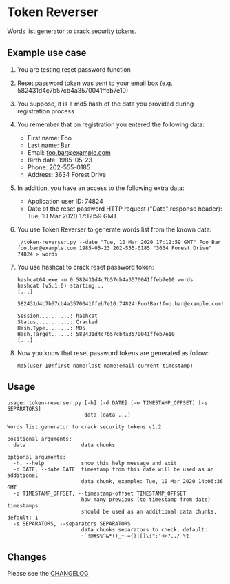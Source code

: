 Token Reverser
==============
Words list generator to crack security tokens.

Example use case
----------------
1. You are testing reset password function
1. Reset password token was sent to your email box (e.g. 582431d4c7b57cb4a3570041ffeb7e10)
1. You suppose, it is a md5 hash of the data you provided during registration process
1. You remember that on registration you entered the following data:
    * First name: Foo
    * Last name: Bar
    * Email: foo.bar@example.com
    * Birth date: 1985-05-23
    * Phone: 202-555-0185
    * Address: 3634 Forest Drive
1. In addition, you have an access to the following extra data:
    * Application user ID: 74824
    * Date of the reset password HTTP request ("Date" response header): Tue, 10 Mar 2020 17:12:59 GMT
1. You use Token Reverser to generate words list from the known data:
    ```
    ./token-reverser.py --date "Tue, 10 Mar 2020 17:12:59 GMT" Foo Bar foo.bar@example.com 1985-05-23 202-555-0185 "3634 Forest Drive" 74824 > words
    ```

1. You use hashcat to crack reset password token:
    ```
    hashcat64.exe -m 0 582431d4c7b57cb4a3570041ffeb7e10 words
    hashcat (v5.1.0) starting...
    [...]

    582431d4c7b57cb4a3570041ffeb7e10:74824!Foo!Bar!foo.bar@example.com!1583860379

    Session..........: hashcat
    Status...........: Cracked
    Hash.Type........: MD5
    Hash.Target......: 582431d4c7b57cb4a3570041ffeb7e10
    [...]
    ```

1. Now you know that reset password tokens are generated as follow:
    ```
    md5(user ID!first name!last name!email!current timestamp)
    ```

Usage
-----
```
usage: token-reverser.py [-h] [-d DATE] [-o TIMESTAMP_OFFSET] [-s SEPARATORS]
                         data [data ...]

Words list generator to crack security tokens v1.2

positional arguments:
  data                  data chunks

optional arguments:
  -h, --help            show this help message and exit
  -d DATE, --date DATE  timestamp from this date will be used as an additional
                        data chunk, example: Tue, 10 Mar 2020 14:06:36 GMT
  -o TIMESTAMP_OFFSET, --timestamp-offset TIMESTAMP_OFFSET
                        how many previous (to timestamp from date) timestamps
                        should be used as an additional data chunks, default: 1
  -s SEPARATORS, --separators SEPARATORS
                        data chunks separators to check, default:
                        ~`!@#$%^&*()_+-={}|[]\:";'<>?,./ \t
```

Changes
-------
Please see the [CHANGELOG](CHANGELOG)
